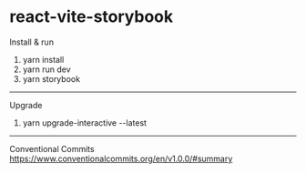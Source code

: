 # react-vite-storybook

Install & run

1. yarn install
2. yarn run dev
3. yarn storybook

---

Upgrade

1. yarn upgrade-interactive --latest


---

Conventional Commits
https://www.conventionalcommits.org/en/v1.0.0/#summary

